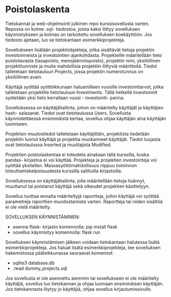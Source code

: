 # Poistolaskenta
Tietokannat ja web-ohjelmointi julkinen repo kurssisovellusta varten. Repossa on kolme .sql- tiedostoa, joista kaksi liittyy sovelluksen käynnistykseen ja kolmas on tarkoitettu sovelluksen koekäyttöön. Jos tiedosto ajetaan, luo se tietokantaan esimerkkiprojekteja.

Sovellukseen lisätään projektiobjekteja, jotka sisältävät tietoja projektin investoinneista ja investointien ajankohdasta. Projekteille määritellään tieto poistotavasta (tasapoisto, menojäännöspoisto), projektin nimi, yksilöllinen projektitunniste ja muita mahdollisia projektiin liittyviä määritteitä. Tiedot talletetaan tietotauluun Projects, jossa projektin numerotunnus on yksilöllinen avain.

Käyttäjä syöttää syöttöikkunaan haluamilleen vuosille investointiarvot, jotka talletetaan projektille tietotauluun Investments. Tällä hetkellä investoinnit syötetään yksi tieto kerrallaan vuosi - investointi- parina.

Sovelluksessa on käyttäjähallinta, johon on määritelty käyttäjät ja käyttäjien hash- salasanat. Tiedot ovat tietotaulussa Users. Sovellusta käynnistettäessä ensimmäistä kertaa, sovellus ohjaa käyttäjän aina käyttäjän luomiseen.

Projektien muutostiedot talletetaan käyttäjittäin, projektista tiedetään projektin luonut käyttäjä ja projektia muokanneet käyttäjät. Tiedot luojasta ovat tietotaulussa Inserted ja muuttajista Modified.

Projektien poistolaskentaa ei toteuteta ainakaan tällä kurssilla, koska pandas- kirjastoa ei voi käyttää. Projekteja ja projektien investointeja voi syöttää yksitellen. Massasyöttömahdollisuus riippuu toiminnon toteuttamiskelpoisuudesta kurssilla sallituilla kirjastoilla.

Sovelluksessa on käyttäjähallinta, jolla määritellään tietoja lisännyt, muuttanut tai poistanut käyttäjä sekä oikeudet projektien käsittelyyn.

Sovellus tuottaa ennalta määriteltyjä raportteja, joihin käyttäjä voi syöttää parametreja raporttien muodostamista varten. Raportteja tai niiden sisältöä ei ole vielä määritelty.


SOVELLUKSEN KÄYNNISTÄMINEN:

- asenna flask- kirjasto komennolla: pip install flask
- sovellus käynnistyy komennolla: flask run

Sovelluksen käynnistämisen jälkeen voidaan tietokantaan halutessa lisätä esimerkkiprojekteja. Jos haluat lisätä esimerkkiprojekteja, tee sovelluksen hakemistossa pääteikkunassa seuraavat komennot: 
- sqlite3 database.db
- .read dummy_projects.sql

Jos sovellusta ei ole asennettu aiemmin tai sovellukseen ei ole määritelty käyttäjiä, sovellus luo tietokannan ja ohjaa luomaan ensimmäisen käyttäjän. Jos tietokannasta löytyy jo käyttäjiä, ohjaa sovellus kirjautumissivulle.